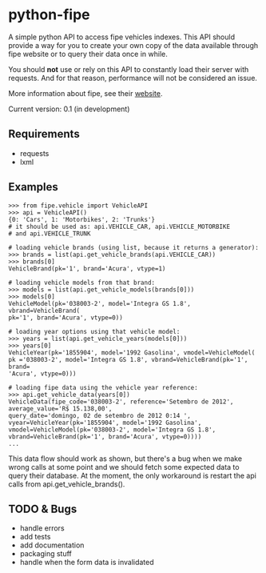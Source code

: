 python-fipe
===========

A simple python API to access fipe vehicles indexes.
This API should provide a way for you to create your own copy of the data
available through fipe website or to query their data once in while.

You should **not** use or rely on this API to constantly load their server with
requests. And for that reason, performance will not be considered an issue.

More information about fipe, see their [website](http://www.fipe.org.br).

Current version: 0.1 (in development)


Requirements
------------

* requests
* lxml


Examples
--------

    >>> from fipe.vehicle import VehicleAPI
    >>> api = VehicleAPI()
    {0: 'Cars', 1: 'Motorbikes', 2: 'Trunks'}
    # it should be used as: api.VEHICLE_CAR, api.VEHICLE_MOTORBIKE
    # and api.VEHICLE_TRUNK

    # loading vehicle brands (using list, because it returns a generator):
    >>> brands = list(api.get_vehicle_brands(api.VEHICLE_CAR))
    >>> brands[0]
    VehicleBrand(pk='1', brand='Acura', vtype=1)

    # loading vehicle models from that brand:
    >>> models = list(api.get_vehicle_models(brands[0]))
    >>> models[0]
    VehicleModel(pk='038003-2', model='Integra GS 1.8', vbrand=VehicleBrand(
    pk='1', brand='Acura', vtype=0))

    # loading year options using that vehicle model:
    >>> years = list(api.get_vehicle_years(models[0]))
    >>> years[0]
    VehicleYear(pk='1855904', model='1992 Gasolina', vmodel=VehicleModel(
    pk ='038003-2', model='Integra GS 1.8', vbrand=VehicleBrand(pk='1', brand=
    'Acura', vtype=0)))

    # loading fipe data using the vehicle year reference:
    >>> api.get_vehicle_data(years[0])
    VehicleData(fipe_code='038003-2', reference='Setembro de 2012',
    average_value='R$ 15.138,00',
    query_date='domingo, 02 de setembro de 2012 0:14 ',
    vyear=VehicleYear(pk='1855904', model='1992 Gasolina',
    vmodel=VehicleModel(pk='038003-2', model='Integra GS 1.8',
    vbrand=VehicleBrand(pk='1', brand='Acura', vtype=0))))
    ...


This data flow should work as shown, but there's a bug when we make wrong
calls at some point and we should fetch some expected data to query their
database.
At the moment, the only workaround is restart the api calls from
api.get_vehicle_brands().


TODO & Bugs
-----------

* handle errors
* add tests
* add documentation
* packaging stuff
* handle when the form data is invalidated
